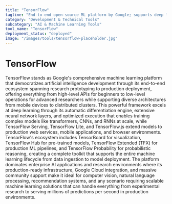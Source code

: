 ```yaml
---
title: "TensorFlow"
tagline: "End-to-end open-source ML platform by Google; supports deep learning and neural network training"
category: "Development & Technical Tools"
subcategory: "AI & Machine Learning Tools"
tool_name: "TensorFlow"
deployment_status: "deployed"
image: "/images/tools/tensorflow-placeholder.jpg"
---
```


# TensorFlow

TensorFlow stands as Google's comprehensive machine learning platform that democratizes artificial intelligence development through its end-to-end ecosystem spanning research prototyping to production deployment, offering everything from high-level APIs for beginners to low-level operations for advanced researchers while supporting diverse architectures from mobile devices to distributed clusters. This powerful framework excels at deep learning through its automatic differentiation engine, extensive neural network layers, and optimized execution that enables training complex models like transformers, CNNs, and RNNs at scale, while TensorFlow Serving, TensorFlow Lite, and TensorFlow.js extend models to production web services, mobile applications, and browser environments. TensorFlow's ecosystem includes TensorBoard for visualization, TensorFlow Hub for pre-trained models, TensorFlow Extended (TFX) for production ML pipelines, and TensorFlow Probability for probabilistic reasoning, creating a complete toolkit that supports the entire machine learning lifecycle from data ingestion to model deployment. The platform dominates enterprise AI applications and research environments where its production-ready infrastructure, Google Cloud integration, and massive community support make it ideal for computer vision, natural language processing, recommendation systems, and any scenario requiring scalable machine learning solutions that can handle everything from experimental research to serving millions of predictions per second in production environments.